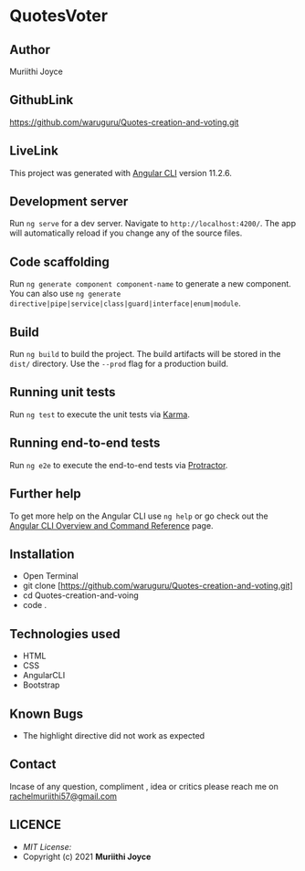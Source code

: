 
# QuotesVoter

## Author
Muriithi Joyce 

## GithubLink
https://github.com/waruguru/Quotes-creation-and-voting.git

## LiveLink


This project was generated with [Angular CLI](https://github.com/angular/angular-cli) version 11.2.6.

## Development server

Run `ng serve` for a dev server. Navigate to `http://localhost:4200/`. The app will automatically reload if you change any of the source files.

## Code scaffolding

Run `ng generate component component-name` to generate a new component. You can also use `ng generate directive|pipe|service|class|guard|interface|enum|module`.

## Build

Run `ng build` to build the project. The build artifacts will be stored in the `dist/` directory. Use the `--prod` flag for a production build.

## Running unit tests

Run `ng test` to execute the unit tests via [Karma](https://karma-runner.github.io).

## Running end-to-end tests

Run `ng e2e` to execute the end-to-end tests via [Protractor](http://www.protractortest.org/).

## Further help

To get more help on the Angular CLI use `ng help` or go check out the [Angular CLI Overview and Command Reference](https://angular.io/cli) page.

## Installation
* Open Terminal 
* git clone [https://github.com/waruguru/Quotes-creation-and-voting.git]
* cd Quotes-creation-and-voing
* code .

## Technologies used
* HTML
* CSS
* AngularCLI
* Bootstrap

## Known Bugs
* The highlight directive did not work as expected

## Contact
 Incase of any question, compliment , idea or critics please reach me on rachelmuriithi57@gmail.com

 ## LICENCE
 * *MIT License:*
* Copyright (c) 2021 **Muriithi Joyce**
